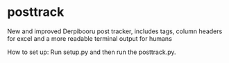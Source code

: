 # posttrack
New and improved Derpibooru post tracker, includes tags, column headers for excel and a more readable terminal output for humans

How to set up:
Run setup.py and then run the posttrack.py.
